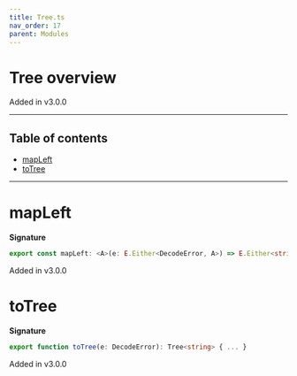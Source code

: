 ```yaml
---
title: Tree.ts
nav_order: 17
parent: Modules
---
```


# Tree overview

Added in v3.0.0

---

<h2 class="text-delta">Table of contents</h2>

- [mapLeft](#mapleft)
- [toTree](#totree)

---

# mapLeft

**Signature**

```ts
export const mapLeft: <A>(e: E.Either<DecodeError, A>) => E.Either<string, A> = ...
```

Added in v3.0.0

# toTree

**Signature**

```ts
export function toTree(e: DecodeError): Tree<string> { ... }
```

Added in v3.0.0
